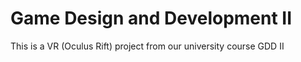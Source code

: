 # Game Design and Development II

This is a VR (Oculus Rift) project from our university course GDD II

